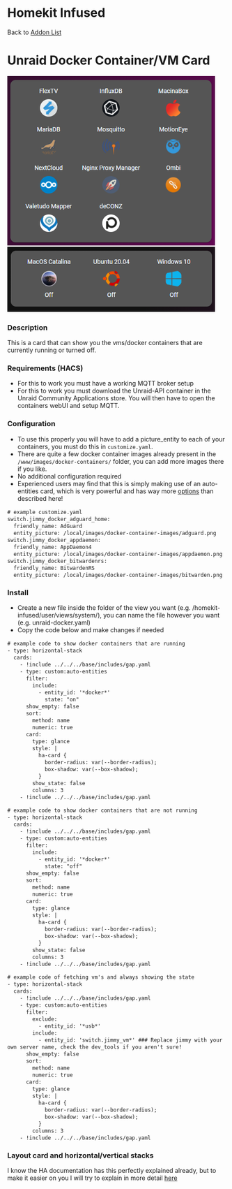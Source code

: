 # Homekit Infused

Back to [Addon List](../addon_list.md)

# Unraid Docker Container/VM Card
![Homekit Infused](../images/unraid-docker.png)
![Homekit Infused](../images/unraid-vm.png)

### Description
This is a card that can show you the vms/docker containers that are currently running or turned off.

### Requirements (HACS)
- For this to work you must have a working MQTT broker setup
- For this to work you must download the Unraid-API container in the Unraid Community Applications store. You will then have to open the containers webUI and setup MQTT.

### Configuration
- To use this properly you will have to add a picture_entity to each of your containers, you must do this in `customize.yaml`. 
- There are quite a few docker container images already present in the `/www/images/docker-containers/` folder, you can add more images there if you like.
- No additional configuration required
- Experienced users may find that this is simply making use of an auto-entities card, which is very powerful and has way more [options](https://github.com/thomasloven/lovelace-auto-entities) than described here!

```
# example customize.yaml
switch.jimmy_docker_adguard_home:
  friendly_name: AdGuard
  entity_picture: /local/images/docker-container-images/adguard.png
switch.jimmy_docker_appdaemon:
  friendly_name: AppDaemon4
  entity_picture: /local/images/docker-container-images/appdaemon.png
switch.jimmy_docker_bitwardenrs:
  friendly_name: BitwardenRS
  entity_picture: /local/images/docker-container-images/bitwarden.png
```

### Install
- Create a new file inside the folder of the view you want (e.g. /homekit-infused/user/views/system/), you can name the file however you want (e.g. unraid-docker.yaml)
- Copy the code below and make changes if needed

```
# example code to show docker containers that are running
- type: horizontal-stack
  cards:
    - !include ../../../base/includes/gap.yaml
    - type: custom:auto-entities
      filter:
        include:
          - entity_id: '*docker*'
            state: "on"
      show_empty: false
      sort:
        method: name
        numeric: true
      card:
        type: glance
        style: |
          ha-card {
            border-radius: var(--border-radius);
            box-shadow: var(--box-shadow);
          }
        show_state: false
        columns: 3
    - !include ../../../base/includes/gap.yaml
```
``` 
# example code to show docker containers that are not running
- type: horizontal-stack
  cards:
    - !include ../../../base/includes/gap.yaml
    - type: custom:auto-entities
      filter:
        include:
          - entity_id: '*docker*'
            state: "off"
      show_empty: false
      sort:
        method: name
        numeric: true
      card:
        type: glance
        style: |
          ha-card {
            border-radius: var(--border-radius);
            box-shadow: var(--box-shadow);
          }
        show_state: false
        columns: 3
    - !include ../../../base/includes/gap.yaml
```
```
# example code of fetching vm's and always showing the state
- type: horizontal-stack
  cards:
    - !include ../../../base/includes/gap.yaml
    - type: custom:auto-entities
      filter:
        exclude:
          - entity_id: '*usb*'
        include:
          - entity_id: 'switch.jimmy_vm*' ### Replace jimmy with your own server name, check the dev_tools if you aren't sure!
      show_empty: false
      sort:
        method: name
        numeric: true
      card:
        type: glance
        style: |
          ha-card {
            border-radius: var(--border-radius);
            box-shadow: var(--box-shadow);
          }
        columns: 3
    - !include ../../../base/includes/gap.yaml
```

### Layout card and horizontal/vertical stacks
I know the HA documentation has this perfectly explained already, but to make it easier on you I will try to explain in more detail [here](../addons/stacks.md)
